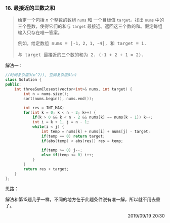 ### 16. 最接近的三数之和

> <div class="content__2ebE"><p>给定一个包括&nbsp;<em>n</em> 个整数的数组&nbsp;<code>nums</code><em>&nbsp;</em>和 一个目标值&nbsp;<code>target</code>。找出&nbsp;<code>nums</code><em>&nbsp;</em>中的三个整数，使得它们的和与&nbsp;<code>target</code>&nbsp;最接近。返回这三个数的和。假定每组输入只存在唯一答案。</p>
> 
> <pre>例如，给定数组 nums = [-1，2，1，-4], 和 target = 1.
> 
> 与 target 最接近的三个数的和为 2. (-1 + 2 + 1 = 2).
> </pre>
> </div>

解法一：
```cpp
//时间复杂度O(n^2)), 空间复杂度O(n)
class Solution {
public:
    int threeSumClosest(vector<int>& nums, int target) {
        int n = nums.size();
        sort(nums.begin(), nums.end());
        
        int res = INT_MAX;
        for(int k = 0; k < n - 2; k++) {
            if(k > 0 && k < n - 2 && nums[k] == nums[k - 1]) k++;
            int i = k + 1, j = n - 1;
            while(i < j) {
                int temp = nums[k] + nums[i] + nums[j] - target;
                if(temp == 0) return target;
                if(abs(temp) < abs(res)) res = temp;
                
                if(temp >= 0) j--;
                else if(temp <= 0) i++;
            }
        }
        return res + target;
    }
};
```

思路：

解法和第15题几乎一样，不同的地方在于此题条件说有唯一解，所以就不用去重了。

<div style="text-align: right"> 2019/09/19 20:30 </div>